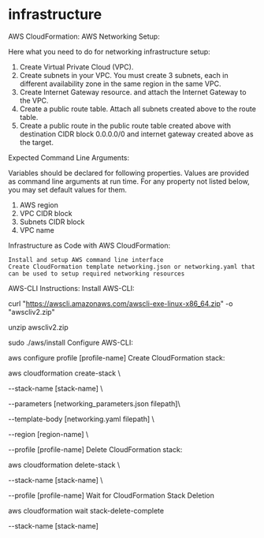 # infrastructure

AWS CloudFormation:
AWS Networking Setup:

Here what you need to do for networking infrastructure setup:

1. Create Virtual Private Cloud (VPC).
2. Create subnets in your VPC. You must create 3 subnets, each in different availability zone in the same region in the same VPC.
3. Create Internet Gateway resource. and attach the Internet Gateway to the VPC.
4. Create a public route table. Attach all subnets created above to the route table.
5. Create a public route in the public route table created above with destination CIDR block 0.0.0.0/0 and internet gateway created above as the target.

Expected Command Line Arguments:

Variables should be declared for following properties. Values are provided as command line arguments at run time. For any property not listed below, you may set default values for them.

1. AWS region
2. VPC CIDR block
3. Subnets CIDR block
4. VPC name

Infrastructure as Code with AWS CloudFormation:

    Install and setup AWS command line interface
    Create CloudFormation template networking.json or networking.yaml that can be used to setup required networking resources

AWS-CLI Instructions:
Install AWS-CLI:

curl "https://awscli.amazonaws.com/awscli-exe-linux-x86_64.zip" -o "awscliv2.zip"

unzip awscliv2.zip

sudo ./aws/install
Configure AWS-CLI:

aws configure profile [profile-name]
Create CloudFormation stack:

aws cloudformation create-stack \

--stack-name [stack-name] \

--parameters [networking_parameters.json filepath]\

--template-body [networking.yaml filepath] \

--region [region-name] \

--profile [profile-name]
Delete CloudFormation stack:

aws cloudformation delete-stack \

--stack-name [stack-name] \

--profile [profile-name]
Wait for CloudFormation Stack Deletion

aws cloudformation wait stack-delete-complete

--stack-name [stack-name]